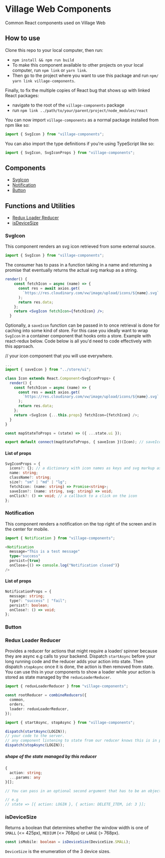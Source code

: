 # Village Web Components

Common React components used on Village Web

## How to use

Clone this repo to your local computer, then run:

- `npm install && npm run build`
- To make this component available to other projects on your local computer, run `npm link` or `yarn link`.
- Then go to the project where you want to use this package and run `npm/ yarn link village-components`.

Finally, to fix the multiple copies of React bug that shows up with linked React packages:

- navigate to the root of the `village-components` package
- run `npm link ../path/to/your/parent/project/node_modules/react`

You can now import `village-components` as a normal package installed from npm like so:

```typescript
import { SvgIcon } from "village-components";
```

You can also import the type definitions if you're using TypeScript like so:

```typescript
import { SvgIcon, SvgIconProps } from "village-components";
```

## Components

- [SvgIcon](#svgicon)
- [Notification](#notification)
- [Button](#button)

## Functions and Utilities

- [Redux Loader Reducer](#redux-loader-reducer)
- [isDeviceSize](#isdevicesize)

### SvgIcon

This component renders an svg icon retrieved from some external source.

```typescript
import { SvgIcon } from "village-components";
```

The consumer has to pass in a function taking in a name and returning a promise that eventually returns the actual svg markup as a string.

```jsx
render() {
    const fetchIcon = async (name) => {
      const res = await axios.get(
        `https://res.cloudinary.com/vw/image/upload/icons/${name}.svg`
      );
      return res.data;
    };
    return <SvgIcon fetchIcon={fetchIcon} />;
  }
```

Optionally, a `saveIcon` function can be passed in to once retrieval is done for caching into some kind of store. For this case you ideally want to wrap `SvgIcon` in a container component that hooks onto a store. Example with react-redux below. Code below is all you'd need to code effectively with this approach.

// your icon component that you will use everywhere.

```typescript
...
import { saveIcon } from "../store/ui";

class Icon extends React.Component<SvgIconProps> {
  render() {
    const fetchIcon = async (name) => {
      const res = await axios.get(
        `https://res.cloudinary.com/vw/image/upload/icons/${name}.svg`
      );
      return res.data;
    };
    return <SvgIcon {...this.props} fetchIcon={fetchIcon} />;
  }
}

const mapStateToProps = (state) => ({ ...state.ui });

export default connect(mapStateToProps, { saveIcon })(Icon); // saveIcon passed in as a prop to SvgIcon

```

#### List of props

```typescript
SvgIconProps = {
  icons?: {}; // a dictionary with icon names as keys and svg markup as values, used to lookup icons instead of fetching over the network or another expensive operation
  name: string;
  className?: string;
  size?: "sm" | "md" | "lg";
  fetchIcon: (name: string) => Promise<string>;
  saveIcon?: (name: string, svg: string) => void;
  onClick?: () => void; // a callback to a click on the icon
};
```

### Notification

This component renders a notification on the top right of the screen and in the center for mobile.

```typescript
import { Notification } from "village-components";
```

```typescript
<Notification
  message="This is a test message"
  type="success"
  persist={true}
  onClose={() => console.log("Notification closed")}
/>
```

#### List of props

```typescript
NotificationProps = {
  message: string;
  type?: "success" | "fail";
  persist?: boolean;
  onClose?: () => void;
};
```

### Button

### Redux Loader Reducer

Provides a reducer for actions that might require a loader/ spinner because they are async e.g calls to your backend. Dispatch `startAsync` before your long running code and the reducer adds your action into state. Then dispatch `stopAsync` once it is done, the action is then removed from state. You can use this in your components to show a loader while your action is stored as state managed by the `reduxLoaderReducer`.

```typescript
import { reduxLoaderReducer } from "village-components";

const rootReducer = combineReducers({
  common,
  orders,
  loader: reduxLoaderReducer,
});
```

```typescript
import { startAsync, stopAsync } from "village-components";

dispatch(startAsync(LOGIN));
// your code to the server.
// any component listening to state from our reducer knows this is in progress if the LOGIN action is part of reduxLoaderReducer's state array
dispatch(stopAsync(LOGIN));
```

##### shape of the state managed by this reducer

```typescript
{
  action: string;
  ...params: any
}[];

// You can pass in an optional second argument that has to be an object that will eventually get spread onto the object in state. This is useful when there might be multiple place where the loader could land and you want to match a specific one.

// e.g
// state => [{ action: LOGIN }, { action: DELETE_ITEM, id: 3 }];
```

### isDeviceSize

Returns a boolean that determines whether the window width is one of `SMALL` (<= 425px), `MEDIUM` (<= 768px) or `LARGE` (> 768px).

```typescript
const isMobile: boolean = isDeviceSize(DeviceSize.SMALL);
```

`DeviceSize` is the enumeration of the 3 device sizes.
